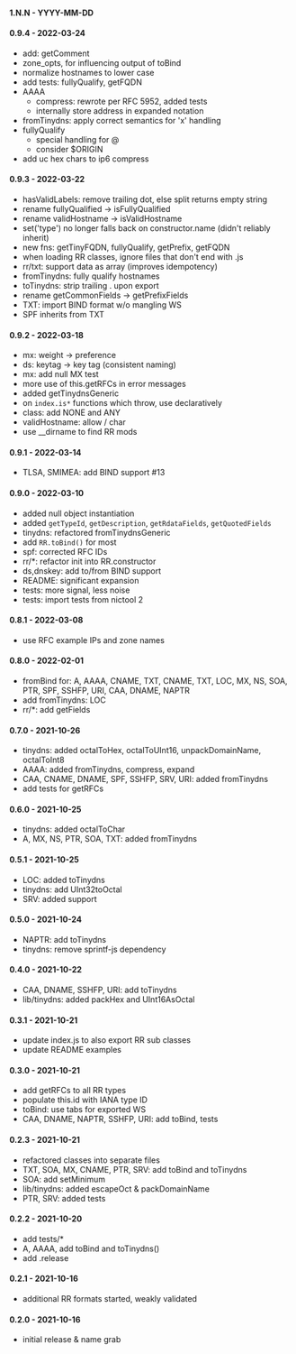 
#### 1.N.N - YYYY-MM-DD


#### 0.9.4 - 2022-03-24

- add: getComment
- zone_opts, for influencing output of toBind
- normalize hostnames to lower case
- add tests: fullyQualify, getFQDN
- AAAA
    - compress: rewrote per RFC 5952, added tests
    - internally store address in expanded notation
- fromTinydns: apply correct semantics for 'x' handling
- fullyQualify
    - special handling for @
    - consider $ORIGIN
- add uc hex chars to ip6 compress


#### 0.9.3 - 2022-03-22

- hasValidLabels: remove trailing dot, else split returns empty string
- rename fullyQualified -> isFullyQualified
- rename validHostname -> isValidHostname
- set('type') no longer falls back on constructor.name (didn't reliably inherit)
- new fns: getTinyFQDN, fullyQualify, getPrefix, getFQDN
- when loading RR classes, ignore files that don't end with .js
- rr/txt: support data as array (improves idempotency)
- fromTinydns: fully qualify hostnames
- toTinydns: strip trailing . upon export
- rename getCommonFields -> getPrefixFields
- TXT: import BIND format w/o mangling WS
- SPF inherits from TXT


#### 0.9.2 - 2022-03-18

- mx: weight -> preference
- ds: keytag -> key tag (consistent naming)
- mx: add null MX test
- more use of this.getRFCs in error messages
- added getTinydnsGeneric
- on `index.is*` functions which throw, use declaratively
- class: add NONE and ANY
- validHostname: allow / char
- use \_\_dirname to find RR mods


#### 0.9.1 - 2022-03-14

- TLSA, SMIMEA: add BIND support #13


#### 0.9.0 - 2022-03-10

- added null object instantiation
- added `getTypeId`, `getDescription`, `getRdataFields`, `getQuotedFields`
- tinydns: refactored fromTinydnsGeneric
- add `RR.toBind()` for most
- spf: corrected RFC IDs
- rr/\*: refactor init into RR.constructor
- ds,dnskey: add to/from BIND support
- README: significant expansion
- tests: more signal, less noise
- tests: import tests from nictool 2


#### 0.8.1 - 2022-03-08

- use RFC example IPs and zone names


#### 0.8.0 - 2022-02-01

- fromBind for: A, AAAA, CNAME, TXT, CNAME, TXT, LOC, MX, NS, SOA, PTR, SPF, SSHFP, URI, CAA, DNAME, NAPTR
- add fromTinydns: LOC
- rr/\*: add getFields


#### 0.7.0 - 2021-10-26

- tinydns: added octalToHex, octalToUInt16, unpackDomainName, octalToInt8
- AAAA: added fromTinydns, compress, expand
- CAA, CNAME, DNAME, SPF, SSHFP, SRV, URI: added fromTinydns
- add tests for getRFCs


#### 0.6.0 - 2021-10-25

- tinydns: added octalToChar
- A, MX, NS, PTR, SOA, TXT: added fromTinydns


#### 0.5.1 - 2021-10-25

- LOC: added toTinydns
- tinydns: add UInt32toOctal
- SRV: added support


#### 0.5.0 - 2021-10-24

- NAPTR: add toTinydns
- tinydns: remove sprintf-js dependency


#### 0.4.0 - 2021-10-22

- CAA, DNAME, SSHFP, URI: add toTinydns
- lib/tinydns: added packHex and UInt16AsOctal


#### 0.3.1 - 2021-10-21

- update index.js to also export RR sub classes
- update README examples


#### 0.3.0 - 2021-10-21

- add getRFCs to all RR types
- populate this.id with IANA type ID
- toBind: use tabs for exported WS
- CAA, DNAME, NAPTR, SSHFP, URI: add toBind, tests


#### 0.2.3 - 2021-10-21

- refactored classes into separate files
- TXT, SOA, MX, CNAME, PTR, SRV: add toBind and toTinydns
- SOA: add setMinimum
- lib/tinydns: added escapeOct & packDomainName
- PTR, SRV: added tests


#### 0.2.2 - 2021-10-20

- add tests/*
- A, AAAA, add toBind and toTinydns()
- add .release


#### 0.2.1 - 2021-10-16

- additional RR formats started, weakly validated


#### 0.2.0 - 2021-10-16

- initial release & name grab

